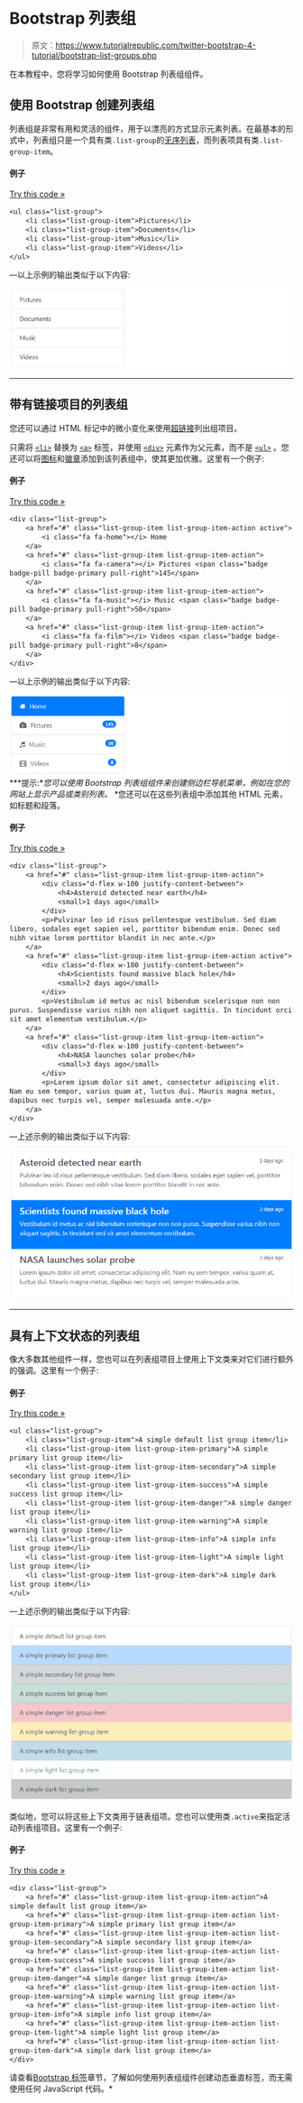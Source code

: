 # Bootstrap 列表组

> 原文：<https://www.tutorialrepublic.com/twitter-bootstrap-4-tutorial/bootstrap-list-groups.php>

在本教程中，您将学习如何使用 Bootstrap 列表组组件。

## 使用 Bootstrap 创建列表组

列表组是非常有用和灵活的组件，用于以漂亮的方式显示元素列表。在最基本的形式中，列表组只是一个具有类`.list-group`的[无序列表](../html-tutorial/html-lists.php)，而列表项具有类`.list-group-item`。

#### 例子

[Try this code »](../codelab.php?topic=bootstrap-4&file=list-group "Try this code using online Editor")

```
<ul class="list-group">
    <li class="list-group-item">Pictures</li>
    <li class="list-group-item">Documents</li>        
    <li class="list-group-item">Music</li>
    <li class="list-group-item">Videos</li>
</ul>
```

—以上示例的输出类似于以下内容:

[![Bootstrap List Group](img/1454a1a88aff2bca93f6163e024b0e56.png)](../codelab.php?topic=bootstrap-4&file=list-group) 

* * *

## 带有链接项目的列表组

您还可以通过 HTML 标记中的微小变化来使用[超链接](../html-tutorial/html-links.php)列出组项目。

只需将 [`<li>`](../html-reference/html-li-tag.php) 替换为 [`<a>`](../html-reference/html-a-tag.php) 标签，并使用 [`<div>`](../html-reference/html-div-tag.php) 元素作为父元素，而不是 [`<ul>`](../html-reference/html-ul-tag.php) 。您还可以将[图标](bootstrap-icons.php)和[徽章](bootstrap-labels-and-badges.php)添加到该列表组中，使其更加优雅。这里有一个例子:

#### 例子

[Try this code »](../codelab.php?topic=bootstrap-4&file=list-group-with-linked-items "Try this code using online Editor")

```
<div class="list-group">
    <a href="#" class="list-group-item list-group-item-action active">
        <i class="fa fa-home"></i> Home
    </a>
    <a href="#" class="list-group-item list-group-item-action">
        <i class="fa fa-camera"></i> Pictures <span class="badge badge-pill badge-primary pull-right">145</span>
    </a>
    <a href="#" class="list-group-item list-group-item-action">
        <i class="fa fa-music"></i> Music <span class="badge badge-pill badge-primary pull-right">50</span>
    </a>
    <a href="#" class="list-group-item list-group-item-action">
        <i class="fa fa-film"></i> Videos <span class="badge badge-pill badge-primary pull-right">8</span>
    </a>
</div>
```

—以上示例的输出类似于以下内容:

[![Bootstrap List Group with Linked Items](img/90a443e2c5b6969dec4f683d74176363.png)](../codelab.php?topic=bootstrap-4&file=list-group-with-linked-items)  ***提示:**您可以使用 Bootstrap 列表组组件来创建侧边栏导航菜单，例如在您的网站上显示产品或类别列表。*  *您还可以在这些列表组中添加其他 HTML 元素，如标题和段落。

#### 例子

[Try this code »](../codelab.php?topic=bootstrap-4&file=linked-list-group-with-custom-content "Try this code using online Editor")

```
<div class="list-group">
    <a href="#" class="list-group-item list-group-item-action">
        <div class="d-flex w-100 justify-content-between">
            <h4>Asteroid detected near earth</h4>
            <small>1 days ago</small>
        </div>        
        <p>Pulvinar leo id risus pellentesque vestibulum. Sed diam libero, sodales eget sapien vel, porttitor bibendum enim. Donec sed nibh vitae lorem porttitor blandit in nec ante.</p>
    </a>
    <a href="#" class="list-group-item list-group-item-action active">
        <div class="d-flex w-100 justify-content-between">
            <h4>Scientists found massive black hole</h4>
            <small>2 days ago</small>
        </div>
        <p>Vestibulum id metus ac nisl bibendum scelerisque non non purus. Suspendisse varius nibh non aliquet sagittis. In tincidunt orci sit amet elementum vestibulum.</p>
    </a>
    <a href="#" class="list-group-item list-group-item-action">
        <div class="d-flex w-100 justify-content-between">
            <h4>NASA launches solar probe</h4>
            <small>3 days ago</small>
        </div>        
        <p>Lorem ipsum dolor sit amet, consectetur adipiscing elit. Nam eu sem tempor, varius quam at, luctus dui. Mauris magna metus, dapibus nec turpis vel, semper malesuada ante.</p>
    </a>
</div>
```

—上述示例的输出类似于以下内容:

[![Bootstrap Linked List Group with Custom Content](img/2e23c41fe2e3ecfa9a91854bb3dfad97.png)](../codelab.php?topic=bootstrap-4&file=linked-list-group-with-custom-content) 

* * *

## 具有上下文状态的列表组

像大多数其他组件一样，您也可以在列表组项目上使用上下文类来对它们进行额外的强调。这里有一个例子:

#### 例子

[Try this code »](../codelab.php?topic=bootstrap-4&file=list-group-with-contextual-states "Try this code using online Editor")

```
<ul class="list-group">
    <li class="list-group-item">A simple default list group item</li>
    <li class="list-group-item list-group-item-primary">A simple primary list group item</li>
    <li class="list-group-item list-group-item-secondary">A simple secondary list group item</li>
    <li class="list-group-item list-group-item-success">A simple success list group item</li>
    <li class="list-group-item list-group-item-danger">A simple danger list group item</li>
    <li class="list-group-item list-group-item-warning">A simple warning list group item</li>
    <li class="list-group-item list-group-item-info">A simple info list group item</li>
    <li class="list-group-item list-group-item-light">A simple light list group item</li>
    <li class="list-group-item list-group-item-dark">A simple dark list group item</li>
</ul>
```

—上述示例的输出类似于以下内容:

[![Bootstrap List Group with Contextual States](img/d0502ab3daeae86faec0bd6e82db7277.png)](../codelab.php?topic=bootstrap-4&file=list-group-with-contextual-states) 

类似地，您可以将这些上下文类用于链表组项。您也可以使用类`.active`来指定活动列表组项目。这里有一个例子:

#### 例子

[Try this code »](../codelab.php?topic=bootstrap-4&file=linked-list-group-with-contextual-states "Try this code using online Editor")

```
<div class="list-group">
    <a href="#" class="list-group-item list-group-item-action">A simple default list group item</a>
    <a href="#" class="list-group-item list-group-item-action list-group-item-primary">A simple primary list group item</a>
    <a href="#" class="list-group-item list-group-item-action list-group-item-secondary">A simple secondary list group item</a>
    <a href="#" class="list-group-item list-group-item-action list-group-item-success">A simple success list group item</a>
    <a href="#" class="list-group-item list-group-item-action list-group-item-danger">A simple danger list group item</a>
    <a href="#" class="list-group-item list-group-item-action list-group-item-warning">A simple warning list group item</a>
    <a href="#" class="list-group-item list-group-item-action list-group-item-info">A simple info list group item</a>
    <a href="#" class="list-group-item list-group-item-action list-group-item-light">A simple light list group item</a>
    <a href="#" class="list-group-item list-group-item-action list-group-item-dark">A simple dark list group item</a>
</div>
```

请查看[Bootstrap 标签](bootstrap-tabs.php)章节，了解如何使用列表组组件创建动态垂直标签，而无需使用任何 JavaScript 代码。*
